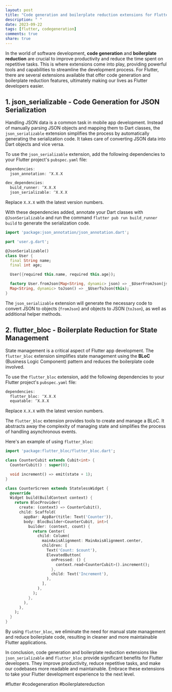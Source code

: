 ```yaml
---
layout: post
title: "Code generation and boilerplate reduction extensions for Flutter"
description: " "
date: 2023-09-22
tags: [flutter, codegeneration]
comments: true
share: true
---
```


In the world of software development, **code generation** and **boilerplate reduction** are crucial to improve productivity and reduce the time spent on repetitive tasks. This is where extensions come into play, providing powerful tools and capabilities to streamline the development process. For Flutter, there are several extensions available that offer code generation and boilerplate reduction features, ultimately making our lives as Flutter developers easier.

## 1. **json_serializable** - Code Generation for JSON Serialization

Handling JSON data is a common task in mobile app development. Instead of manually parsing JSON objects and mapping them to Dart classes, the `json_serializable` extension simplifies the process by automatically generating the serialization code. It takes care of converting JSON data into Dart objects and vice versa.

To use the `json_serializable` extension, add the following dependencies to your Flutter project's `pubspec.yaml` file:

```dart
dependencies:
  json_annotation: ^X.X.X

dev_dependencies:
  build_runner: ^X.X.X
  json_serializable: ^X.X.X
```

Replace `X.X.X` with the latest version numbers.

With these dependencies added, annotate your Dart classes with `@JsonSerializable` and run the command `flutter pub run build_runner build` to generate the serialization code.

```dart
import 'package:json_annotation/json_annotation.dart';

part 'user.g.dart';

@JsonSerializable()
class User {
  final String name;
  final int age;

  User({required this.name, required this.age});

  factory User.fromJson(Map<String, dynamic> json) => _$UserFromJson(json);
  Map<String, dynamic> toJson() => _$UserToJson(this);
}
```

The `json_serializable` extension will generate the necessary code to convert JSON to objects (`fromJson`) and objects to JSON (`toJson`), as well as additional helper methods.

## 2. **flutter_bloc** - Boilerplate Reduction for State Management

State management is a critical aspect of Flutter app development. The `flutter_bloc` extension simplifies state management using the **BLoC** (Business Logic Component) pattern and reduces the boilerplate code involved.

To use the `flutter_bloc` extension, add the following dependencies to your Flutter project's `pubspec.yaml` file:

```dart
dependencies:
  flutter_bloc: ^X.X.X
  equatable: ^X.X.X
```

Replace `X.X.X` with the latest version numbers.

The `flutter_bloc` extension provides tools to create and manage a BLoC. It abstracts away the complexity of managing state and simplifies the process of handling asynchronous events.

Here's an example of using `flutter_bloc`:

```dart
import 'package:flutter_bloc/flutter_bloc.dart';

class CounterCubit extends Cubit<int> {
  CounterCubit() : super(0);

  void increment() => emit(state + 1);
}

class CounterScreen extends StatelessWidget {
  @override
  Widget build(BuildContext context) {
    return BlocProvider(
      create: (context) => CounterCubit(),
      child: Scaffold(
        appBar: AppBar(title: Text('Counter')),
        body: BlocBuilder<CounterCubit, int>(
          builder: (context, count) {
            return Center(
              child: Column(
                mainAxisAlignment: MainAxisAlignment.center,
                children: [
                  Text('Count: $count'),
                  ElevatedButton(
                    onPressed: () {
                      context.read<CounterCubit>().increment();
                    },
                    child: Text('Increment'),
                  ),
                ],
              ),
            );
          },
        ),
      ),
    );
  }
}
```

By using `flutter_bloc`, we eliminate the need for manual state management and reduce boilerplate code, resulting in cleaner and more maintainable Flutter applications.

In conclusion, code generation and boilerplate reduction extensions like `json_serializable` and `flutter_bloc` provide significant benefits for Flutter developers. They improve productivity, reduce repetitive tasks, and make our codebases more readable and maintainable. Embrace these extensions to take your Flutter development experience to the next level.

#flutter #codegeneration #boilerplatereduction